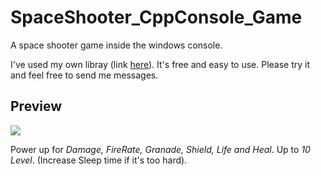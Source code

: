# SpaceShooter_CppConsole_Game
A space shooter game inside the windows console.

I've used my own libray (link [here](https://github.com/DavDag/CppConsoleGameLibrary)).
It's free and easy to use.
Please try it and feel free to send me messages.

## Preview
![](https://github.com/DavDag/SpaceShooter_CppConsole_Game/blob/master/space_shooter_demo.gif)

Power up for *Damage, FireRate, Granade, Shield, Life and Heal*.
Up to *10 Level*.
(Increase Sleep time if it's too hard).
